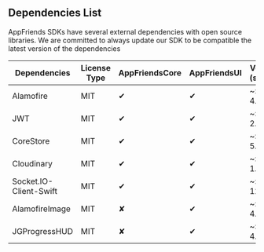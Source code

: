 ## Dependencies List
AppFriends SDKs have several external dependencies with open source libraries. We are committed to always update our SDK to be compatible the latest version of the dependencies

Dependencies   |   License Type   |   AppFriendsCore  |  AppFriendsUI   |  Version (swift4)   |  Version (swift3)      
-------------  | ---------------  | ----------------  | --------------- | ------------------  | ------------------  
Alamofire                 | MIT   | ✔                 | ✔               | ~> 4.5.1            | ~> 4.0.1                
JWT                       | MIT   | ✔                 | ✔               | ~> 2.2.0            | ~> 2.1.0                               
CoreStore                 | MIT   | ✔                 | ✔               | ~> 5.0.0            | ~> 2.1.3            
Cloudinary                | MIT   | ✔                 | ✔               | ~> 1.0.15           | ~> 1.0.15           
Socket.IO-Client-Swift    | MIT   | ✔                 | ✔               | ~> 12.0.0           | ~> 8.1.1             
AlamofireImage            | MIT   | ✘                 | ✔               | ~> 4.0.1            | ~> 3.1.0           
JGProgressHUD             | MIT   | ✘                 | ✔               | ~> 4.0.1            | ~> 1.4             
